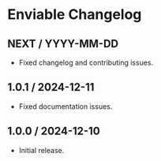 # Enviable Changelog

## NEXT / YYYY-MM-DD

- Fixed changelog and contributing issues.

## 1.0.1 / 2024-12-11

- Fixed documentation issues.

## 1.0.0 / 2024-12-10

- Initial release.
